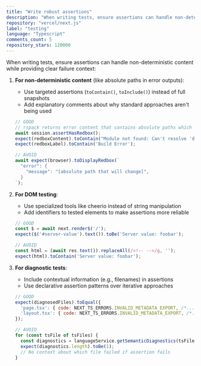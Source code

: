 ```yaml
---
title: "Write robust assertions"
description: "When writing tests, ensure assertions can handle non-deterministic content while providing clear failure context: use targeted assertions for non-deterministic content, use specialized tools like cheerio for DOM testing, and include contextual information in diagnostic tests."
repository: "vercel/next.js"
label: "testing"
language: "Typescript"
comments_count: 5
repository_stars: 120000
---
```


When writing tests, ensure assertions can handle non-deterministic content while providing clear failure context:

1. **For non-deterministic content** (like absolute paths in error outputs):
    - Use targeted assertions (`toContain()`, `toInclude()`) instead of full snapshots
    - Add explanatory comments about why standard approaches aren't being used

   ```javascript
   // GOOD
   // rspack returns error content that contains absolute paths which are non deterministic
   await session.assertHasRedbox();
   expect(redboxContent).toContain("Module not found: Can't resolve 'dns'");
   expect(redboxLabel).toContain('Build Error');
   
   // AVOID
   await expect(browser).toDisplayRedbox(`
     "error": {
       "message": "[absolute path that will change]",
     }
   `);
   ```

2. **For DOM testing**:
    - Use specialized tools like cheerio instead of string manipulation
    - Add identifiers to tested elements to make assertions more reliable

   ```javascript
   // GOOD
   const $ = await next.render$('/');
   expect($('#server-value').text()).toBe('Server value: foobar');
   
   // AVOID
   const html = (await res.text()).replaceAll(/<!-- -->/g, '');
   expect(html).toContain('Server value: foobar');
   ```

3. **For diagnostic tests**:
    - Include contextual information (e.g., filenames) in assertions
    - Use declarative assertion patterns over iterative approaches

   ```javascript
   // GOOD
   expect(diagnosedFiles).toEqual({
     'page.tsx': { code: NEXT_TS_ERRORS.INVALID_METADATA_EXPORT, /*...*/ },
     'layout.tsx': { code: NEXT_TS_ERRORS.INVALID_METADATA_EXPORT, /*...*/ }
   });
   
   // AVOID
   for (const tsFile of tsFiles) {
     const diagnostics = languageService.getSemanticDiagnostics(tsFile);
     expect(diagnostics.length).toBe(1);
     // No context about which file failed if assertion fails
   }
   ```